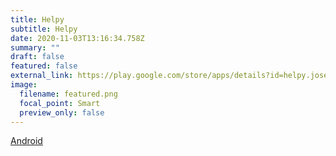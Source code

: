```yaml
---
title: Helpy
subtitle: Helpy
date: 2020-11-03T13:16:34.758Z
summary: ""
draft: false
featured: false
external_link: https://play.google.com/store/apps/details?id=helpy.josedihego.helpyapp
image:
  filename: featured.png
  focal_point: Smart
  preview_only: false
---
```

[Android](https://play.google.com/store/apps/details?id=helpy.josedihego.helpyapp)